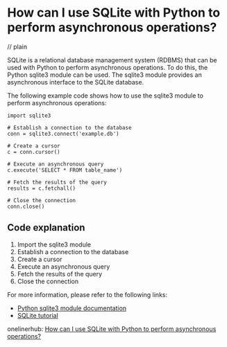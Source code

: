 # How can I use SQLite with Python to perform asynchronous operations?
// plain

SQLite is a relational database management system (RDBMS) that can be used with Python to perform asynchronous operations. To do this, the Python sqlite3 module can be used. The sqlite3 module provides an asynchronous interface to the SQLite database.

The following example code shows how to use the sqlite3 module to perform asynchronous operations:
```
import sqlite3

# Establish a connection to the database
conn = sqlite3.connect('example.db')

# Create a cursor
c = conn.cursor()

# Execute an asynchronous query
c.execute('SELECT * FROM table_name')

# Fetch the results of the query
results = c.fetchall()

# Close the connection
conn.close()
```

## Code explanation

1. Import the sqlite3 module
2. Establish a connection to the database
3. Create a cursor
4. Execute an asynchronous query
5. Fetch the results of the query
6. Close the connection

For more information, please refer to the following links:
- [Python sqlite3 module documentation](https://docs.python.org/3/library/sqlite3.html)
- [SQLite tutorial](https://www.sqlitetutorial.net/)

onelinerhub: [How can I use SQLite with Python to perform asynchronous operations?](https://onelinerhub.com/sqlite/how-can-i-use-sqlite-with-python-to-perform-asynchronous-operations)